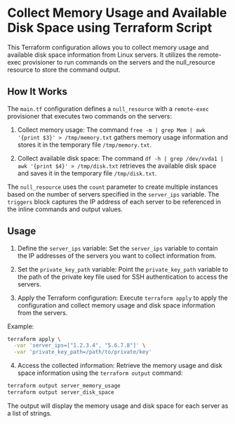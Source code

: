 # Collect Memory Usage and Available Disk Space using Terraform Script

This Terraform configuration allows you to collect memory usage and available disk space information from Linux servers. It utilizes the remote-exec provisioner to run commands on the servers and the null_resource resource to store the command output.

## How It Works

The `main.tf` configuration defines a `null_resource` with a `remote-exec` provisioner that executes two commands on the servers:

1. Collect memory usage: The command `free -m | grep Mem | awk '{print $3}' > /tmp/memory.txt` gathers memory usage information and stores it in the temporary file `/tmp/memory.txt`.

2. Collect available disk space: The command `df -h | grep /dev/xvda1 | awk '{print $4}' > /tmp/disk.txt` retrieves the available disk space and saves it in the temporary file `/tmp/disk.txt`.

The `null_resource` uses the `count` parameter to create multiple instances based on the number of servers specified in the `server_ips` variable. The `triggers` block captures the IP address of each server to be referenced in the inline commands and output values.

## Usage

1. Define the `server_ips` variable: Set the `server_ips` variable to contain the IP addresses of the servers you want to collect information from.

2. Set the `private_key_path` variable: Point the `private_key_path` variable to the path of the private key file used for SSH authentication to access the servers.

3. Apply the Terraform configuration: Execute `terraform apply` to apply the configuration and collect memory usage and disk space information from the servers.

Example:
```bash
terraform apply \
  -var 'server_ips=["1.2.3.4", "5.6.7.8"]' \
  -var 'private_key_path=/path/to/private/key'
```

4. Access the collected information: Retrieve the memory usage and disk space information using the `terraform output` command:

```bash
terraform output server_memory_usage
terraform output server_disk_space
```

The output will display the memory usage and disk space for each server as a list of strings.
